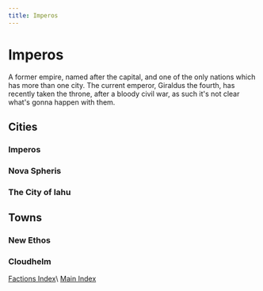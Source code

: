 ```yaml
---
title: Imperos
---
```

# Imperos
A former empire, named after the capital, and one of the only nations which has more than one city. The current emperor, Giraldus the fourth, has recently taken the throne, after a bloody civil war, as such it's not clear what's gonna happen with them.

## Cities
### Imperos
### Nova Spheris
### The City of Iahu

## Towns
### New Ethos
### Cloudhelm

[Factions Index](../Summary)\\
[Main Index](../../index)
